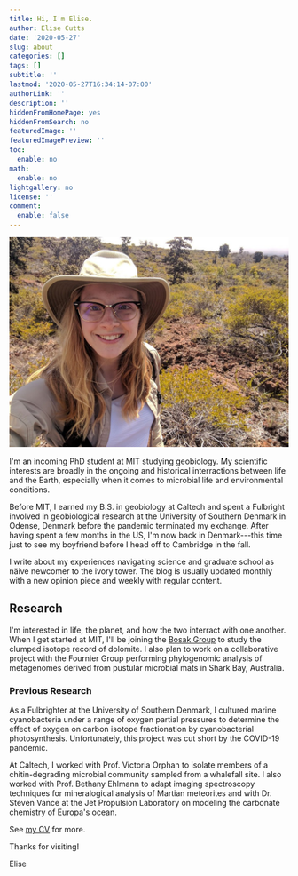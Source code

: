 ```yaml
---
title: Hi, I'm Elise.
author: Elise Cutts
date: '2020-05-27'
slug: about
categories: []
tags: []
subtitle: ''
lastmod: '2020-05-27T16:34:14-07:00'
authorLink: ''
description: ''
hiddenFromHomePage: yes
hiddenFromSearch: no
featuredImage: ''
featuredImagePreview: ''
toc:
  enable: no
math:
  enable: no
lightgallery: no
license: ''
comment:
  enable: false
---
```


![](./me_geologisthat.jpg#centerXtraPadding)

I'm an incoming PhD student at MIT studying geobiology. My scientific interests are broadly in the ongoing and historical interractions between life and the Earth, especially when it comes to microbial life and environmental conditions.

Before MIT, I earned my B.S. in geobiology at Caltech and spent a Fulbright involved in geobiological research at the University of Southern Denmark in Odense, Denmark before the pandemic terminated my exchange. After having spent a few months in the US, I'm now back in Denmark---this time just to see my boyfriend before I head off to Cambridge in the fall. 

I write about my experiences navigating science and graduate school as näive newcomer to the ivory tower. The blog is usually updated monthly with a new opinion piece and weekly with regular content.

## Research

I'm interested in life, the planet, and how the two interract with one another. When I get started at MIT, I'll be joining the [Bosak Group](http://bosaklab.scripts.mit.edu/) to study the clumped isotope record of dolomite. I also plan to work on a collaborative project with the Fournier Group performing phylogenomic analysis of metagenomes derived from pustular microbial mats in Shark Bay, Australia.

### Previous Research
As a Fulbrighter at the University of Southern Denmark, I cultured marine cyanobacteria under a range of oxygen partial pressures to determine the effect of oxygen on carbon isotope fractionation by cyanobacterial photosynthesis. Unfortunately, this project was cut short by the COVID-19 pandemic. 

At Caltech, I worked with Prof. Victoria Orphan to isolate members of a chitin-degrading microbial community sampled from a whalefall site. I also worked with Prof. Bethany Ehlmann to adapt imaging spectroscopy techniques for mineralogical analysis of Martian meteorites and with Dr. Steven Vance at the Jet Propulsion Laboratory on modeling the carbonate chemistry of Europa's ocean. 

See [my CV](../cv/) for more.

Thanks for visiting!

<span class="signature">Elise</span>

